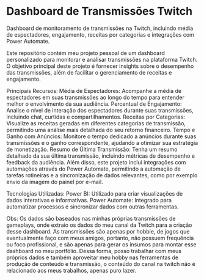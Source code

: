 # Dashboard de Transmissões Twitch
Dashboard de monitoramento de transmissões na Twitch, incluindo média de espectadores, engajamento, receitas por categorias e integrações com Power Automate.

Este repositório contém meu projeto pessoal de um dashboard personalizado para monitorar e analisar transmissões na plataforma Twitch. O objetivo principal deste projeto é fornecer insights sobre o desempenho das transmissões, além de facilitar o gerenciamento de receitas e engajamento.

Principais Recursos:
Média de Espectadores: Acompanhe a média de espectadores em suas transmissões ao longo do tempo para entender melhor o envolvimento da sua audiência.
Percentual de Engajamento: Analise o nível de interação dos espectadores durante suas transmissões, incluindo chat, curtidas e compartilhamentos.
Receitas por Categorias: Visualize as receitas geradas em diferentes categorias de transmissão, permitindo uma análise mais detalhada do seu retorno financeiro.
Tempo e Ganho com Anúncios: Monitore o tempo dedicado a anúncios durante suas transmissões e o ganho correspondente, ajudando a otimizar sua estratégia de monetização.
Resumo de Última Transmissão: Tenha um resumo detalhado da sua última transmissão, incluindo métricas de desempenho e feedback da audiência.
Além disso, este projeto inclui integrações com automações através do Power Automate, permitindo a automação de tarefas rotineiras e a sincronização de dados relevantes, como por exemplo envio da imagem do painel por e-mail.

Tecnologias Utilizadas:
Power BI: Utilizado para criar visualizações de dados interativas e informativas.
Power Automate: Integrado para automatizar processos e sincronizar dados com outras ferramentas.

Obs: Os dados são baseados nas minhas próprias transmissões de gameplays, onde extraio os dados do meu canal da Twitch para a criação desse dashboard. As transmissões são apenas por hobbie, de jogos que eventualmente faço com meus amigos, portanto, não possuem frequência ou foco profissional, e são apenas para gerar os insumos para montar esse dashboard no meu portfólio. Dessa forma, posso trabalhar com meus próprios dados e também aproveitar meu hobby nas ferramentas de produção de conteúdo e transmissão, o conteúdo do canal na twitch não é relacionado aos meus trabalhos, apenas puro lazer.
